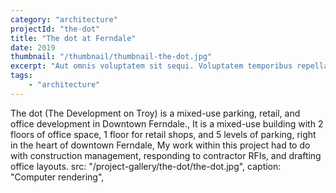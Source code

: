 ```yaml
---
category: "architecture"
projectId: "the-dot"
title: "The dot at Ferndale"
date: 2019
thumbnail: "/thumbnail/thumbnail-the-dot.jpg"
excerpt: "Aut omnis voluptatem sit sequi. Voluptatem temporibus repellat voluptatem voluptatibus enim voluptas necessitatibus. Aut quasi sunt dolor. Commodi dolores saepe asperiores beatae voluptate corporis est ea voluptatem. Enim quo sed et sint aspernatur distinctio qui quam."
tags: 
    - "architecture"
---
```


The dot (The Development on Troy) is a mixed-use parking, retail, and office development in Downtown Ferndale.,
It is a mixed-use building with 2 floors of office space, 1 floor for retail shops, and 5 levels of parking, right in the heart of downtown Ferndale,
My work within this project had to do with construction management, responding to contractor RFIs, and drafting office layouts.
src: "/project-gallery/the-dot/the-dot.jpg",
caption: "Computer rendering",

